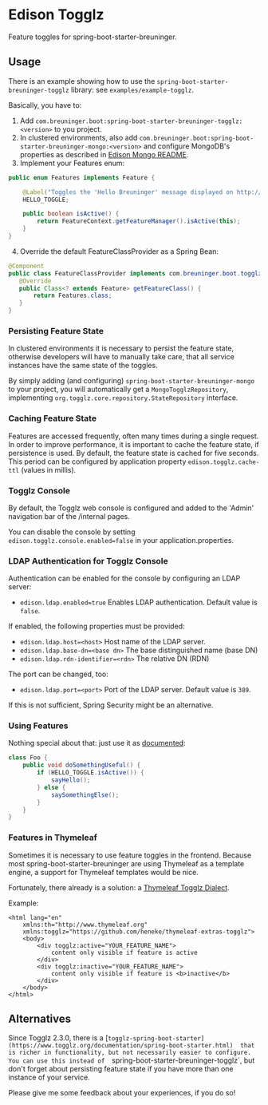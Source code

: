 # Edison Togglz

Feature toggles for spring-boot-starter-breuninger.

## Usage

There is an example showing how to use the `spring-boot-starter-breuninger-togglz` library: see `examples/example-togglz`.  

Basically, you have to:
1. Add `com.breuninger.boot:spring-boot-starter-breuninger-togglz:<version>` to you project.
2. In clustered environments, also add `com.breuninger.boot:spring-boot-starter-breuninger-mongo:<version>` and configure MongoDB's
 properties as described in [Edison Mongo README](https://github.com/e-breuninger/spring-boot-starter-breuninger/tree/master/spring-boot-starter-breuninger-mongo).
3. Implement your Features enum:
 ```java
 public enum Features implements Feature {
 
     @Label("Toggles the 'Hello Breuninger' message displayed on http://localhost/8080/example page")
     HELLO_TOGGLE;
 
     public boolean isActive() {
         return FeatureContext.getFeatureManager().isActive(this);
     }
 }
 ```
 4. Override the default FeatureClassProvider as a Spring Bean:
 ```java
@Component
public class FeatureClassProvider implements com.breuninger.boot.togglz.FeatureClassProvider {
    @Override
    public Class<? extends Feature> getFeatureClass() {
        return Features.class;
    }
}
```


### Persisting Feature State

In clustered environments it is necessary to persist the feature state, otherwise developers will have
to manually take care, that all service instances have the same state of the toggles.

By simply adding (and configuring) `spring-boot-starter-breuninger-mongo` to your project, you will automatically get a `MongoTogglzRepository`,
implementing `org.togglz.core.repository.StateRepository` interface. 

### Caching Feature State

Features are accessed frequently, often many times during a single request. In order to improve performance, it is 
important to cache the feature state, if persistence is used. By default, the feature state is cached for five seconds.
This period can be configured by application property `edison.togglz.cache-ttl` (values in millis).

### Togglz Console

By default, the Togglz web console is configured and added to the 'Admin' navigation bar of the /internal pages. 

You can disable the console by setting `edison.togglz.console.enabled=false` in your application.properties.

### LDAP Authentication for Togglz Console

Authentication can be enabled for the console by configuring an LDAP server:
* `edison.ldap.enabled=true` Enables LDAP authentication. Default value is `false`.

If enabled, the following properties must be provided:
* `edison.ldap.host=<host>` Host name of the LDAP server.
* `edison.ldap.base-dn=<base dn>` The base distinguished name (base DN)
* `edison.ldap.rdn-identifier=<rdn>` The relative DN (RDN)

The port can be changed, too:
* `edison.ldap.port=<port>` Port of the LDAP server. Default value is `389`.

If this is not sufficient, Spring Security might be an alternative.

### Using Features

Nothing special about that: just use it as [documented](https://www.togglz.org):

```java
class Foo {
    public void doSomethingUseful() {
        if (HELLO_TOGGLE.isActive()) {
            sayHello();
        } else {
            saySomethingElse();
        }
    }
}
```
### Features in Thymeleaf

Sometimes it is necessary to use feature toggles in the frontend. Because most spring-boot-starter-breuninger are using
Thymeleaf as a template engine, a support for Thymeleaf templates would be nice. 

Fortunately, there already is a solution: a [Thymeleaf Togglz Dialect](https://github.com/heneke/thymeleaf-extras-togglz).

Example:
```xhtml
<html lang="en"
    xmlns:th="http://www.thymeleaf.org"
    xmlns:togglz="https://github.com/heneke/thymeleaf-extras-togglz">
    <body>
        <div togglz:active="YOUR_FEATURE_NAME">
            content only visible if feature is active
        </div>
        <div togglz:inactive="YOUR_FEATURE_NAME">
            content only visible if feature is <b>inactive</b>
        </div>
    </body>
</html>

```
 
## Alternatives

Since Togglz 2.3.0, there is a [`togglz-spring-boot-starter](https://www.togglz.org/documentation/spring-boot-starter.html) 
that is richer in functionality, but not necessarily easier to configure. You can use this instead of 
`spring-boot-starter-breuninger-togglz`, but don't forget about persisting feature state if you have more than one instance of 
your service.
 
Please give me some feedback about your experiences, if you do so!


